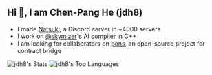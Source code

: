 ## Hi 👋, I am Chen-Pang He (jdh8)

- I made [Natsuki](https://github.com/jdh8/natsuki), a Discord server in ~4000 servers
- I work on [@skymizer](https://github.com/skymizer)'s AI compiler in C++
- I am looking for collaborators on [pons](https://github.com/jdh8/pons), an open-source project for contract bridge

![jdh8's Stats](https://github-readme-stats.vercel.app/api?username=jdh8&theme=vue&show_icons=true&hide_border=true&count_private=true)
![jdh8's Top Languages](https://github-readme-stats.vercel.app/api/top-langs/?username=jdh8&theme=vue&show_icons=true&hide_border=true&layout=compact)
